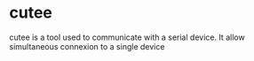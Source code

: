 cutee
======

cutee is a tool used to communicate with a serial device. It allow simultaneous connexion to a single device

